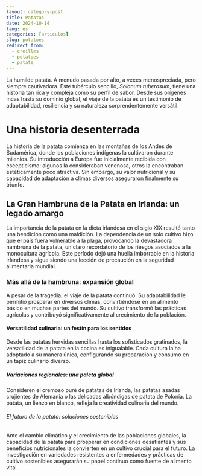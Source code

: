 ```yaml
---
layout: category-post
title: Patatas
date: 2024-10-14
lang: es
categories: [articulos]
slug: potatoes
redirect_from:
  - creilles
  - potatoes
  - patate
---
```


La humilde patata. A menudo pasada por alto, a veces menospreciada, pero siempre cautivadora. Este tubérculo sencillo, *Solanum tuberosum*, tiene una historia tan rica y compleja como su perfil de sabor. Desde sus orígenes incas hasta su dominio global, el viaje de la patata es un testimonio de adaptabilidad, resiliencia y su naturaleza sorprendentemente versátil.

# Una historia desenterrada

La historia de la patata comienza en las montañas de los Andes de Sudamérica, donde las poblaciones indígenas la cultivaron durante milenios. Su introducción a Europa fue inicialmente recibida con escepticismo: algunos la consideraban venenosa, otros la encontraban estéticamente poco atractiva. Sin embargo, su valor nutricional y su capacidad de adaptación a climas diversos aseguraron finalmente su triunfo.

## La Gran Hambruna de la Patata en Irlanda: un legado amargo

La importancia de la patata en la dieta irlandesa en el siglo XIX resultó tanto una bendición como una maldición. La dependencia de un solo cultivo hizo que el país fuera vulnerable a la plaga, provocando la devastadora hambruna de la patata, un claro recordatorio de los riesgos asociados a la monocultura agrícola. Este período dejó una huella imborrable en la historia irlandesa y sigue siendo una lección de precaución en la seguridad alimentaria mundial.

### Más allá de la hambruna: expansión global

A pesar de la tragedia, el viaje de la patata continuó. Su adaptabilidad le permitió prosperar en diversos climas, convirtiéndose en un alimento básico en muchas partes del mundo. Su cultivo transformó las prácticas agrícolas y contribuyó significativamente al crecimiento de la población.

#### Versatilidad culinaria: un festín para los sentidos

Desde las patatas hervidas sencillas hasta los sofisticados gratinados, la versatilidad de la patata en la cocina es inigualable. Cada cultura la ha adoptado a su manera única, configurando su preparación y consumo en un tapiz culinario diverso.

##### Variaciones regionales: una paleta global

Consideren el cremoso puré de patatas de Irlanda, las patatas asadas crujientes de Alemania o las delicadas albóndigas de patata de Polonia. La patata, un lienzo en blanco, refleja la creatividad culinaria del mundo.

###### El futuro de la patata: soluciones sostenibles

Ante el cambio climático y el crecimiento de las poblaciones globales, la capacidad de la patata para prosperar en condiciones desafiantes y sus beneficios nutricionales la convierten en un cultivo crucial para el futuro. La investigación en variedades resistentes a enfermedades y prácticas de cultivo sostenibles asegurarán su papel continuo como fuente de alimento vital.
